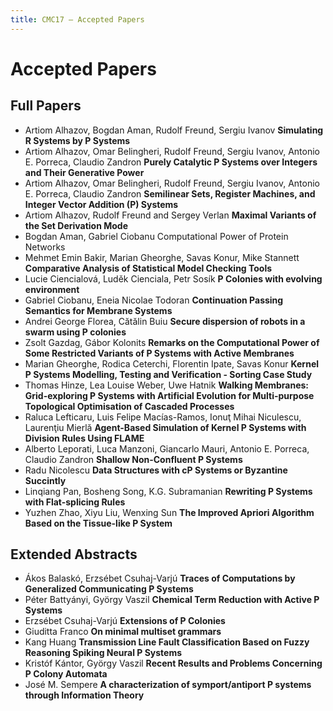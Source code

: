 ```yaml
---
title: CMC17 – Accepted Papers
---
```


Accepted Papers
===============

Full Papers
-----------

* Artiom Alhazov, Bogdan Aman, Rudolf Freund, Sergiu Ivanov	__Simulating R Systems by P Systems__
* Artiom Alhazov, Omar Belingheri, Rudolf Freund, Sergiu Ivanov, Antonio E. Porreca, Claudio Zandron __Purely Catalytic P Systems over Integers and Their Generative Power__
* Artiom Alhazov, Omar Belingheri, Rudolf Freund, Sergiu Ivanov, Antonio E. Porreca, Claudio Zandron __Semilinear Sets, Register Machines, and Integer Vector Addition (P) Systems__
* Artiom Alhazov, Rudolf Freund and Sergey Verlan __Maximal Variants of the Set Derivation Mode__
* Bogdan Aman, Gabriel Ciobanu	Computational Power of Protein Networks
* Mehmet Emin Bakir, Marian Gheorghe, Savas Konur, Mike Stannett __Comparative Analysis of Statistical Model Checking Tools__
* Lucie Ciencialová, Luděk Cienciala, Petr Sosík __P Colonies with evolving environment__
* Gabriel Ciobanu, Eneia Nicolae Todoran __Continuation Passing Semantics for Membrane Systems__
* Andrei George Florea, Cătălin Buiu __Secure dispersion of robots in a swarm using P colonies__
* Zsolt Gazdag, Gábor Kolonits __Remarks on the Computational Power of Some Restricted Variants of P Systems with Active Membranes__
* Marian Gheorghe, Rodica Ceterchi, Florentin Ipate, Savas Konur __Kernel P Systems Modelling, Testing and Verification - Sorting Case Study__
* Thomas Hinze, Lea Louise Weber, Uwe Hatnik __Walking Membranes: Grid-exploring P Systems with Artificial Evolution for Multi-purpose Topological Optimisation of Cascaded Processes__
* Raluca Lefticaru, Luis Felipe Macías-Ramos, Ionuţ Mihai Niculescu, Laurenţiu Mierlă __Agent-Based Simulation of Kernel P Systems with Division Rules Using FLAME__
* Alberto Leporati, Luca Manzoni, Giancarlo Mauri, Antonio E. Porreca, Claudio Zandron __Shallow Non-Confluent P Systems__
* Radu Nicolescu __Data Structures with cP Systems or Byzantine Succintly__
* Linqiang Pan, Bosheng Song, K.G. Subramanian	__Rewriting P Systems with Flat-splicing Rules__
* Yuzhen Zhao, Xiyu Liu, Wenxing Sun __The Improved Apriori Algorithm Based on the Tissue-like P System__

Extended Abstracts
------------------

* Ákos Balaskó, Erzsébet Csuhaj-Varjú __Traces of Computations by Generalized Communicating P Systems__
* Péter Battyányi, György Vaszil __Chemical Term Reduction with Active P Systems__
* Erzsébet Csuhaj-Varjú	__Extensions of P Colonies__
* Giuditta Franco __On minimal multiset grammars__
* Kang Huang __Transmission Line Fault Classification Based on Fuzzy Reasoning Spiking Neural P Systems__
* Kristóf Kántor, György Vaszil	__Recent Results and Problems Concerning P Colony Automata__
* José M. Sempere __A characterization of symport/antiport P systems through Information Theory__



